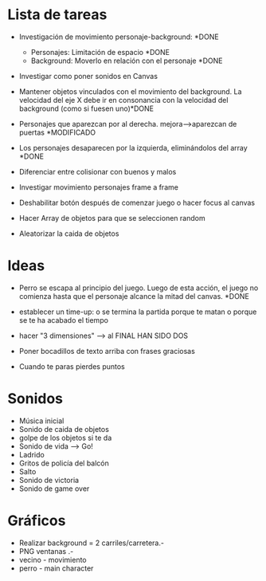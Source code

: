# Lista de tareas

+ Investigación de movimiento personaje-background:  *DONE
    + Personajes: Limitación de espacio *DONE
    + Background: Moverlo en relación con el personaje *DONE

+ Investigar como poner sonidos en Canvas
+ Mantener objetos vinculados con el movimiento del background. La velocidad del eje X debe ir en consonancia con la velocidad del background (como si fuesen uno)*DONE
+ Personajes que aparezcan por al derecha. mejora-->aparezcan de puertas *MODIFICADO
+ Los personajes desaparecen por la izquierda, eliminándolos del array *DONE
+ Diferenciar entre colisionar con buenos y malos
+ Investigar movimiento personajes frame a frame
+ Deshabilitar botón después de comenzar juego o hacer focus al canvas
+ Hacer Array de objetos para que se seleccionen random
+ Aleatorizar la caida de objetos





# Ideas

+ Perro se escapa al principio del juego. Luego de esta acción, el juego no comienza hasta que el personaje alcance la mitad del canvas. *DONE

+ establecer un time-up: o se termina la partida porque te matan o porque se te ha acabado el tiempo
+ hacer "3 dimensiones" --> al FINAL HAN SIDO DOS
+ Poner bocadillos de texto arriba con frases graciosas
+ Cuando te paras pierdes puntos

# Sonidos

+ Música inicial
+ Sonido de caida de objetos 
+ golpe de los objetos si te da
+ Sonido de vida --> Go!
+ Ladrido
+ Gritos de policía del balcón
+ Salto
+ Sonido de victoria
+ Sonido de game over


# Gráficos

+ Realizar background = 2 carriles/carretera.-
+ PNG ventanas .-
+ vecino - movimiento
+ perro - main character